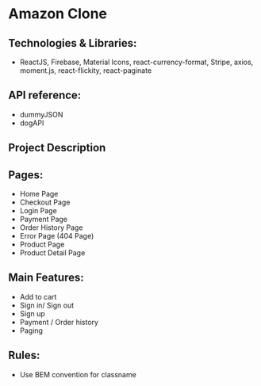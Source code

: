 # Amazon Clone

## Technologies & Libraries:

- ReactJS, Firebase, Material Icons, react-currency-format, Stripe, axios, moment.js, react-flickity, react-paginate

## API reference:

- dummyJSON
- dogAPI

## Project Description

## Pages:

- Home Page
- Checkout Page
- Login Page
- Payment Page
- Order History Page
- Error Page (404 Page)
- Product Page
- Product Detail Page

## Main Features:

- Add to cart
- Sign in/ Sign out
- Sign up
- Payment / Order history
- Paging

## Rules:

- Use BEM convention for classname
